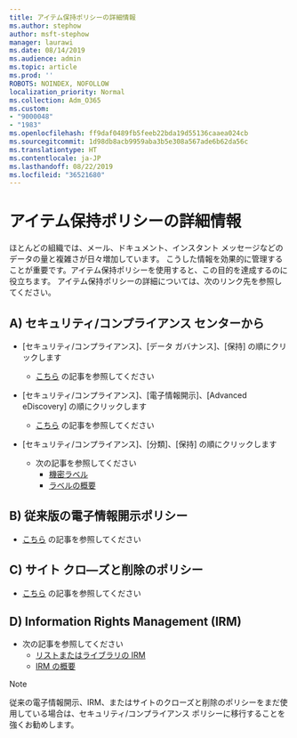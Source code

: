 ```yaml
---
title: アイテム保持ポリシーの詳細情報
ms.author: stephow
author: msft-stephow
manager: laurawi
ms.date: 08/14/2019
ms.audience: admin
ms.topic: article
ms.prod: ''
ROBOTS: NOINDEX, NOFOLLOW
localization_priority: Normal
ms.collection: Adm_O365
ms.custom:
- "9000048"
- "1983"
ms.openlocfilehash: ff9daf0489fb5feeb22bda19d55136caaea024cb
ms.sourcegitcommit: 1d98db8acb9959aba3b5e308a567ade6b62da56c
ms.translationtype: HT
ms.contentlocale: ja-JP
ms.lasthandoff: 08/22/2019
ms.locfileid: "36521680"
---
```

# <a name="more-info-about-retention-policies"></a>アイテム保持ポリシーの詳細情報

ほとんどの組織では、メール、ドキュメント、インスタント メッセージなどのデータの量と複雑さが日々増加しています。 こうした情報を効果的に管理することが重要です。アイテム保持ポリシーを使用すると、この目的を達成するのに役立ちます。 アイテム保持ポリシーの詳細については、次のリンク先を参照してください。

## <a name="a-from-security-and-compliance-center"></a>A) セキュリティ/コンプライアンス センターから

- [セキュリティ/コンプライアンス]、[データ ガバナンス]、[保持] の順にクリックします
  - [こちら](https://docs.microsoft.com/office365/securitycompliance/retention-policies) の記事を参照してください

- [セキュリティ/コンプライアンス]、[電子情報開示]、[Advanced eDiscovery] の順にクリックします 
  - [こちら](https://docs.microsoft.com/office365/securitycompliance/ediscovery-cases) の記事を参照してください

- [セキュリティ/コンプライアンス]、[分類]、[保持] の順にクリックします
  - 次の記事を参照してください
    - [機密ラベル](https://docs.microsoft.com/office365/securitycompliance/sensitivity-labels)
    - [ラベルの概要](https://docs.microsoft.com/office365/securitycompliance/labels)

## <a name="b-legacy-ediscovery-policies"></a>B) 従来版の電子情報開示ポリシー

- [こちら](https://support.office.com/article/Set-up-an-eDiscovery-Center-in-SharePoint-Online-A18F8975-AA7F-43B4-A7D6-001D14744D8E) の記事を参照してください

## <a name="c-site-closure-and-deletion-policies"></a>C) サイト クロ―ズと削除のポリシー

- [こちら](https://support.office.com/article/Use-policies-for-site-closure-and-deletion-A8280D82-27FD-48C5-9ADF-8A5431208BA5) の記事を参照してください  

## <a name="d-information-rights-management-irm"></a>D) Information Rights Management (IRM)

- 次の記事を参照してください
  - [リストまたはライブラリの IRM](https://support.office.com/article/apply-information-rights-management-to-a-list-or-library-3bdb5c4e-94fc-4741-b02f-4e7cc3c54aa1)
  - [IRM の概要](https://support.office.com/article/create-and-apply-information-management-policies-eb501fe9-2ef6-4150-945a-65a6451ee9e9)

> [!Note]
> 従来の電子情報開示、IRM、またはサイトのクローズと削除のポリシーをまだ使用している場合は、セキュリティ/コンプライアンス ポリシーに移行することを強くお勧めします。
